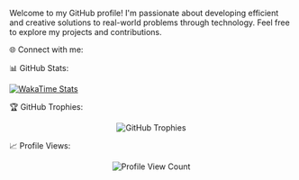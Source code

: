 Welcome to my GitHub profile! I'm passionate about developing efficient and creative solutions to real-world problems through technology. Feel free to explore my projects and contributions.

🌐 Connect with me:


📊 GitHub Stats:
<!-- Wakatime stats -->
[![WakaTime Stats](https://github-readme-stats.vercel.app/api/wakatime?username=moreiralud)](https://wakatime.com/@moreiralud)

🏆 GitHub Trophies:
<p align="center"> <img src="https://github-profile-trophy.vercel.app/?username=moreiralud&theme=radical&no-frame=false&no-bg=true&margin-w=4" alt="GitHub Trophies" /> </p>
📈 Profile Views:
<p align="center"> <img src="https://visitcount.itsvg.in/api?id=moreiralud&icon=0&color=0" alt="Profile View Count"/> </p>
